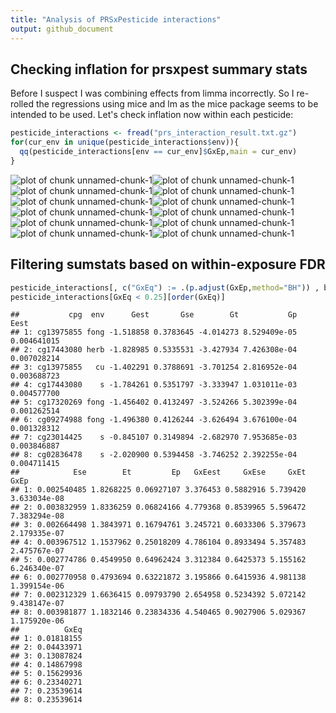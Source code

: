 ```yaml
---
title: "Analysis of PRSxPesticide interactions"
output: github_document
---
```




## Checking inflation for prsxpest summary stats
Before I suspect I was combining effects from limma incorrectly. So I re-rolled the regressions using mice and lm as the mice package seems to be intended to be used. Let's check inflation now within each pesticide:


```r
pesticide_interactions <- fread("prs_interaction_result.txt.gz")
for(cur_env in unique(pesticide_interactions$env)){
  qq(pesticide_interactions[env == cur_env]$GxEp,main = cur_env)
}
```

![plot of chunk unnamed-chunk-1](figure/unnamed-chunk-1-1.png)![plot of chunk unnamed-chunk-1](figure/unnamed-chunk-1-2.png)![plot of chunk unnamed-chunk-1](figure/unnamed-chunk-1-3.png)![plot of chunk unnamed-chunk-1](figure/unnamed-chunk-1-4.png)![plot of chunk unnamed-chunk-1](figure/unnamed-chunk-1-5.png)![plot of chunk unnamed-chunk-1](figure/unnamed-chunk-1-6.png)![plot of chunk unnamed-chunk-1](figure/unnamed-chunk-1-7.png)![plot of chunk unnamed-chunk-1](figure/unnamed-chunk-1-8.png)![plot of chunk unnamed-chunk-1](figure/unnamed-chunk-1-9.png)![plot of chunk unnamed-chunk-1](figure/unnamed-chunk-1-10.png)![plot of chunk unnamed-chunk-1](figure/unnamed-chunk-1-11.png)![plot of chunk unnamed-chunk-1](figure/unnamed-chunk-1-12.png)

## Filtering sumstats based on within-exposure FDR

```r
pesticide_interactions[, c("GxEq") := .(p.adjust(GxEp,method="BH")) , by="env"]
pesticide_interactions[GxEq < 0.25][order(GxEq)]
```

```
##           cpg  env      Gest       Gse        Gt           Gp        Eest
## 1: cg13975855 fong -1.518858 0.3783645 -4.014273 8.529409e-05 0.004641015
## 2: cg17443080 herb -1.828985 0.5335531 -3.427934 7.426308e-04 0.007028214
## 3: cg13975855   cu -1.402291 0.3788691 -3.701254 2.816952e-04 0.003688723
## 4: cg17443080    s -1.784261 0.5351797 -3.333947 1.031011e-03 0.004577700
## 5: cg17320269 fong -1.456402 0.4132497 -3.524266 5.302399e-04 0.001262514
## 6: cg09274988 fong -1.496380 0.4126244 -3.626494 3.676100e-04 0.001328312
## 7: cg23014425    s -0.845107 0.3149894 -2.682970 7.953685e-03 0.003846887
## 8: cg02836478    s -2.020900 0.5394458 -3.746252 2.392255e-04 0.004711415
##            Ese        Et         Ep   GxEest     GxEse     GxEt         GxEp
## 1: 0.002540485 1.8268225 0.06927107 3.376453 0.5882916 5.739420 3.633034e-08
## 2: 0.003832959 1.8336259 0.06824166 4.779368 0.8539965 5.596472 7.383294e-08
## 3: 0.002664498 1.3843971 0.16794761 3.245721 0.6033306 5.379673 2.179335e-07
## 4: 0.003967512 1.1537962 0.25018209 4.786104 0.8933494 5.357483 2.475767e-07
## 5: 0.002774786 0.4549950 0.64962424 3.312384 0.6425373 5.155162 6.246340e-07
## 6: 0.002770958 0.4793694 0.63221872 3.195866 0.6415936 4.981138 1.399154e-06
## 7: 0.002312329 1.6636415 0.09793790 2.654958 0.5234392 5.072142 9.438147e-07
## 8: 0.003981877 1.1832146 0.23834336 4.540465 0.9027906 5.029367 1.175920e-06
##          GxEq
## 1: 0.01818155
## 2: 0.04433971
## 3: 0.13087824
## 4: 0.14867998
## 5: 0.15629936
## 6: 0.23340271
## 7: 0.23539614
## 8: 0.23539614
```

